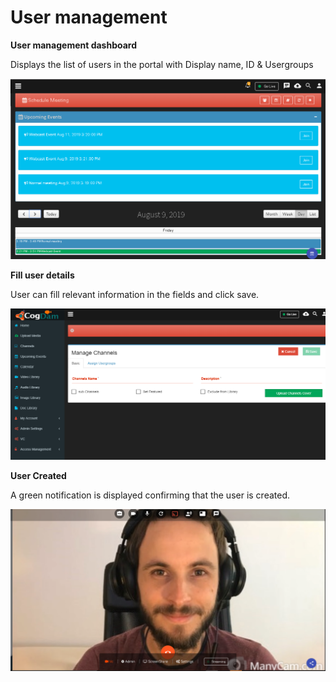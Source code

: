 # User management

**User management dashboard**

Displays the list of users in the portal with Display name, ID & Usergroups

![](../../.gitbook/assets/image%20%28134%29.png)

**Fill user details**

User can fill relevant information in the fields and click save.

![](../../.gitbook/assets/image%20%2827%29.png)

**User Created**

A green notification is displayed confirming that the user is created.

![](../../.gitbook/assets/image%20%28133%29.png)

